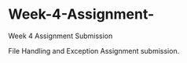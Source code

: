 # Week-4-Assignment-
Week 4 Assignment Submission


File Handling and Exception Assignment submission.
